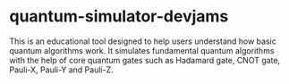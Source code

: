# quantum-simulator-devjams
This is an educational tool designed to help users understand how basic quantum algorithms work. It simulates fundamental quantum algorithms with the help of core quantum gates such as Hadamard gate, CNOT gate, Pauli-X, Pauli-Y and Pauli-Z. 
